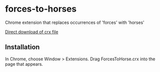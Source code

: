 forces-to-horses
=============

Chrome extension that replaces occurrences of 'forces' with 'horses'

[Direct download of crx file](https://github.com/CraftThatBlock/forces-to-horses/blob/master/Source.crx?raw=true)


Installation
------------

In Chrome, choose Window > Extensions.  Drag ForcesToHorse.crx into the page that appears.
